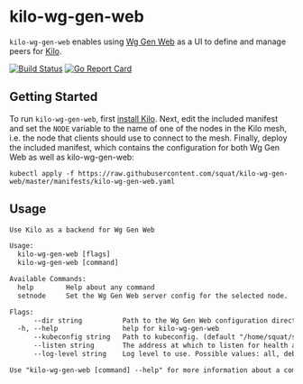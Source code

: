 # kilo-wg-gen-web

`kilo-wg-gen-web` enables using [Wg Gen Web](https://github.com/vx3r/wg-gen-web) as a UI to define and manage peers for [Kilo](https://github.com/squat/kilo).

[![Build Status](https://travis-ci.org/squat/kilo-wg-gen-web.svg?branch=master)](https://travis-ci.org/squat/kilo-wg-gen-web)
[![Go Report Card](https://goreportcard.com/badge/github.com/squat/kilo-wg-gen-web)](https://goreportcard.com/report/github.com/squat/kilo-wg-gen-web)

## Getting Started

To run `kilo-wg-gen-web`, first [install Kilo](https://github.com/squat/kilo#installing-on-kubernetes).
Next, edit the included manifest and set the `NODE` variable to the name of one of the nodes in the Kilo mesh, i.e. the node that clients should use to connect to the mesh.
Finally, deploy the included manifest, which contains the configuration for both Wg Gen Web as well as kilo-wg-gen-web:

```shell
kubectl apply -f https://raw.githubusercontent.com/squat/kilo-wg-gen-web/master/manifests/kilo-wg-gen-web.yaml
```

## Usage

[embedmd]:# (tmp/help.txt)
```txt
Use Kilo as a backend for Wg Gen Web

Usage:
  kilo-wg-gen-web [flags]
  kilo-wg-gen-web [command]

Available Commands:
  help        Help about any command
  setnode     Set the Wg Gen Web server config for the selected node.

Flags:
      --dir string          Path to the Wg Gen Web configuration directory.
  -h, --help                help for kilo-wg-gen-web
      --kubeconfig string   Path to kubeconfig. (default "/home/squat/src/infrastructure/liao/kubeconfig")
      --listen string       The address at which to listen for health and metrics. (default ":1107")
      --log-level string    Log level to use. Possible values: all, debug, info, warn, error, none (default "info")

Use "kilo-wg-gen-web [command] --help" for more information about a command.
```
